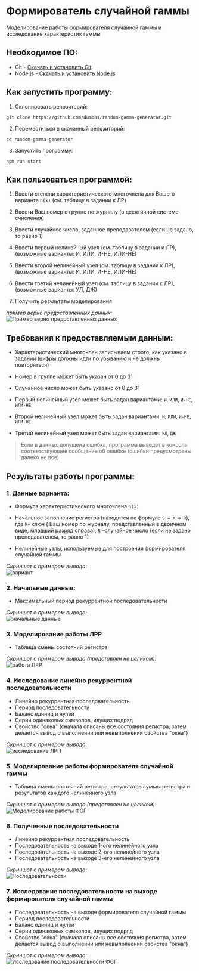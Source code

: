 ﻿# Формирователь случайной гаммы

Моделирование работы формирователя случайной гаммы и исследование характеристик гаммы

## Необходимое ПО:

- Git - [Скачать и установить Git](https://git-scm.com/downloads).
- Node.js - [Скачать и установить Node.js](https://nodejs.org/en/download/)

## Как запустить программу:

1. Склонировать репозиторий:
```
git clone https://github.com/dumbus/random-gamma-generator.git
```

2. Переместиться в скачанный репозиторий:
```
cd random-gamma-generator
```

3. Запустить программу:
```
npm run start
```

## Как пользоваться программой:

1. Ввести степени характеристического многочлена для Вашего варианта `h(x)` (см. таблицу в задании к ЛР)

2. Ввести Ваш номер в группе по журналу (в десятичной системе счисления)

3. Ввести случайное число, заданное преподавателем (если не задано, то равно 1)

4. Ввести первый нелинейный узел (см. таблицу в задании к ЛР), (возможные варианты: И, ИЛИ, И-НЕ, ИЛИ-НЕ)

5. Ввести второй нелинейный узел (см. таблицу в задании к ЛР), (возможные варианты: И, ИЛИ, И-НЕ, ИЛИ-НЕ)

6. Ввести третий нелинейный узел (см. таблицу в задании к ЛР), (возможные варианты: УЛ, ДЖ)

7. Получить результаты моделирования

*пример верно предоставленных данных:*
![Пример верно предоставленных данных](https://user-images.githubusercontent.com/79057837/235311887-09482b45-b020-4fb1-a31e-d59bb376d574.PNG)

## Требования к предоставляемым данным:

* Характеристический многочлен записываем строго, как указано в задании (цифры должны идти по убыванию и не должны повторяться)

* Номер в группе может быть указан от 0 до 31

* Случайное число может быть указано от 0 до 31

* Первый нелинейный узел может быть задан вариантами: `И`, `ИЛИ`, `И-НЕ`, `ИЛИ-НЕ`

* Второй нелинейный узел может быть задан вариантами: `И`, `ИЛИ`, `И-НЕ`, `ИЛИ-НЕ`

* Третий нелинейный узел может быть задан вариантами: `УЛ`, `ДЖ`

> Если в данных допущена ошибка, программа выведет в консоль соответствующее сообщение об ошибке (ошибки предусмотрены далеко не все)

## Результаты работы программы:

### 1. Данные варианта:

* Формула характеристического многочлена `h(x)`

* Начальное заполнение регистра (находится по формуле `S = K ⊕ R`), где `K`- ключ ( Ваш номер по журналу, представленный в двоичном виде, младший разряд справа), `R` –случайное число (если не задано преподавателем, то  равно 1)

* Нелинейные узлы, используемые для построения формирователя случайной гаммы

*Скриншот с примером вывода:*  
![вариант](https://user-images.githubusercontent.com/79057837/235304368-383bfd9a-1096-42e8-ba6a-bc7372d72066.PNG)

### 2. Начальные данные:

* Максимальный период рекуррентной последовательности

*Скриншот с примером вывода:*  
![начальные данные](https://user-images.githubusercontent.com/79057837/235311532-7b2964a3-0a9e-4ba5-a4d2-8250fca9066e.PNG)

### 3. Моделирование работы ЛРР

* Таблица смены состояний регистра

*Скриншот с примером вывода (представлен не целиком):*  
![работа ЛРР](https://user-images.githubusercontent.com/79057837/235304394-0c3a8b09-56f0-4dc8-a590-9060eff46142.PNG)

### 4. Исследование линейно рекуррентной последовательности

* Линейно рекуррентная последовательность
* Период последовательности
* Баланс единиц и нулей
* Серии одинаковых символов, идущих подряд
* Свойство "окна" (сначала описаны все состояния регистра, затем делается вывод о выполнении или невыполнении свойства "окна")

*Скриншот с примером вывода:*  
![исследование ЛРП](https://user-images.githubusercontent.com/79057837/235304422-eb6ffd94-4fcf-47e3-9fe0-fec0d0455c40.PNG)

### 5. Моделирование работы формирователя случайной гаммы

* Таблица смены состояний регистра, результатов суммы регистра и результатов каждого нелинейного узла

*Скриншот с примером вывода (представлен не целиком):*  
![Моделирование работы ФСГ](https://user-images.githubusercontent.com/79057837/235304446-265be311-70ba-4619-8aaf-43dfb8382b06.PNG)

### 6. Полученные последовательности

* Линейно рекуррентная последовательность
* Последовательность на выходе 1-ого нелинейного узла
* Последовательность на выходе 2-ого нелинейного узла
* Последовательность на выходе 3-его нелинейного узла

*Скриншот с примером вывода:*  
![Последовательности](https://user-images.githubusercontent.com/79057837/235304459-666d8292-cc33-4406-8458-81389e8aa3b8.PNG)

### 7. Исследование последовательности на выходе формирователя случайной гаммы

* Последовательность на выходе формирователя случайной гаммы
* Период последовательности
* Баланс единиц и нулей
* Серии одинаковых символов, идущих подряд
* Свойство "окна" (сначала описаны все состояния регистра, затем делается вывод о выполнении или невыполнении свойства "окна")

*Скриншот с примером вывода:*  
![Исследование последовательности ФСГ](https://user-images.githubusercontent.com/79057837/235304469-5fd950b1-ef8c-420e-826f-9d5143ec1002.PNG)
